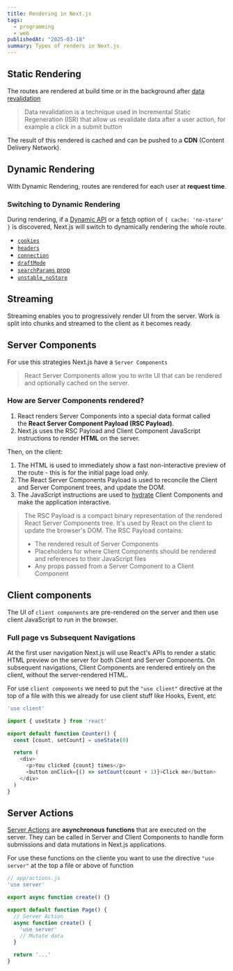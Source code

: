 ```yaml
---
title: Rendering in Next.js
tags:
  - programming
  - web
publishedAt: "2025-03-18"
summary: Types of renders in Next.js
---
```

## Static Rendering
The routes are rendered at build time or in the background after [data revalidation](https://nextjs.org/docs/app/building-your-application/data-fetching/incremental-static-regeneration)

> Data revalidation is a technique used in Incremental Static Regeneration (ISR) that allow us revalidate data after a user action, for example a click in a submit button

The result of this rendered is cached and  can be pushed to a **CDN** (Content Delivery Network).

## Dynamic Rendering
With Dynamic Rendering, routes are rendered for each user at **request time**.
### Switching to Dynamic Rendering
During rendering, if a [Dynamic API](https://nextjs.org/docs/app/building-your-application/rendering/server-components#dynamic-apis) or a [fetch](https://nextjs.org/docs/app/api-reference/functions/fetch) option of `{ cache: 'no-store' }` is discovered, Next.js will switch to dynamically rendering the whole route.

- [`cookies`](https://nextjs.org/docs/app/api-reference/functions/cookies)
- [`headers`](https://nextjs.org/docs/app/api-reference/functions/headers)
- [`connection`](https://nextjs.org/docs/app/api-reference/functions/connection)
- [`draftMode`](https://nextjs.org/docs/app/api-reference/functions/draft-mode)
- [`searchParams` prop](https://nextjs.org/docs/app/api-reference/file-conventions/page#searchparams-optional)
- [`unstable_noStore`](https://nextjs.org/docs/app/api-reference/functions/unstable_noStore)

## Streaming
Streaming enables you to progressively render UI from the server. Work is split into chunks and streamed to the client as it becomes ready.

## Server Components
For use this strategies Next.js have a `Server Components`

>React Server Components allow you to write UI that can be rendered and optionally cached on the server.
### How are Server Components rendered?

1. React renders Server Components into a special data format called the **React Server Component Payload (RSC Payload)**.
2. Next.js uses the RSC Payload and Client Component JavaScript instructions to render **HTML** on the server.

Then, on the client:
1. The HTML is used to immediately show a fast non-interactive preview of the route - this is for the initial page load only.
2. The React Server Components Payload is used to reconcile the Client and Server Component trees, and update the DOM.
3. The JavaScript instructions are used to [hydrate](https://react.dev/reference/react-dom/client/hydrateRoot) Client Components and make the application interactive.

> The RSC Payload is a compact binary representation of the rendered React Server Components tree. It's used by React on the client to update the browser's DOM. The RSC Payload contains:
> - The rendered result of Server Components
> - Placeholders for where Client Components should be rendered and references to their JavaScript files
> - Any props passed from a Server Component to a Client Component

## Client components
The UI of `client components` are pre-rendered on the server and then use client JavaScript to run in the browser.

### Full page vs Subsequent Navigations
At the first user navigation Next.js will use React's APIs to render a static HTML preview on the server for both Client and Server Components. On subsequent navigations, Client Components are rendered entirely on the client, without the server-rendered HTML.

For use `client components` we need to put the `"use client"` directive at the top of a file with this we already for use client stuff like Hooks, Event, etc
```js
'use client'

import { useState } from 'react'

export default function Counter() {
  const [count, setCount] = useState(0)

  return (
    <div>
      <p>You clicked {count} times</p>
      <button onClick={() => setCount(count + 1)}>Click me</button>
    </div>
  )
}
```

## Server Actions
[Server Actions](https://react.dev/reference/rsc/server-actions) are **asynchronous functions** that are executed on the server. They can be called in Server and Client Components to handle form submissions and data mutations in Next.js applications.

For use these functions on the cliente you want to use the directive `"use server"` at the top a file or above of function
```js
// app/actions.js
'use server'

export async function create() {}
```
```js
export default function Page() {
  // Server Action
  async function create() {
    'use server'
    // Mutate data
  }

  return '...'
}
```
